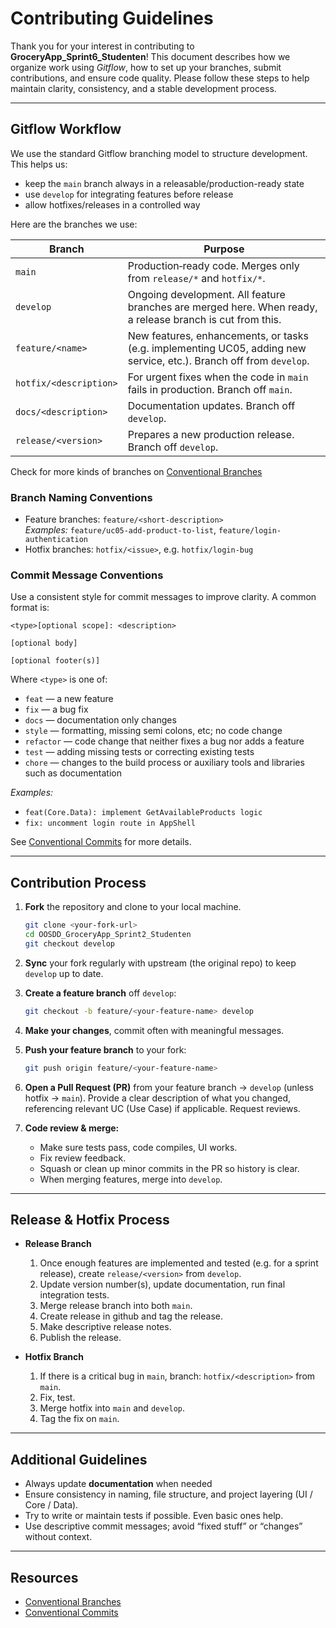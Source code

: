 ﻿# Contributing Guidelines

Thank you for your interest in contributing to **GroceryApp_Sprint6_Studenten**! This document describes how we organize work using *Gitflow*, how to set up your branches, submit contributions, and ensure code quality. Please follow these steps to help maintain clarity, consistency, and a stable development process.

---

## Gitflow Workflow

We use the standard Gitflow branching model to structure development. This helps us:

- keep the `main` branch always in a releasable/production-ready state  
- use `develop` for integrating features before release  
- allow hotfixes/releases in a controlled way

Here are the branches we use:

| Branch | Purpose |
|--------|---------|
| `main` | Production‑ready code. Merges only from `release/*` and `hotfix/*`. |
| `develop` | Ongoing development. All feature branches are merged here. When ready, a release branch is cut from this. |
| `feature/<name>` | New features, enhancements, or tasks (e.g. implementing UC05, adding new service, etc.). Branch off from `develop`. |
| `hotfix/<description>` | For urgent fixes when the code in `main` fails in production. Branch off `main`. |
| `docs/<description>` | Documentation updates. Branch off `develop`. |
| `release/<version>` | Prepares a new production release. Branch off `develop`. |

Check for more kinds of branches on [Conventional Branches](https://conventional-branch.github.io/)

### Branch Naming Conventions

- Feature branches: `feature/<short‑description>`  
  *Examples:* `feature/uc05-add-product-to-list`, `feature/login‐authentication`
- Hotfix branches: `hotfix/<issue>`, e.g. `hotfix/login-bug`

### Commit Message Conventions
Use a consistent style for commit messages to improve clarity. A common format is:

```
<type>[optional scope]: <description>

[optional body]

[optional footer(s)]
```

Where `<type>` is one of:
- `feat` — a new feature
- `fix` — a bug fix
- `docs` — documentation only changes
- `style` — formatting, missing semi colons, etc; no code change
- `refactor` — code change that neither fixes a bug nor adds a feature
- `test` — adding missing tests or correcting existing tests
- `chore` — changes to the build process or auxiliary tools and libraries such as documentation

*Examples:*
- `feat(Core.Data): implement GetAvailableProducts logic`
- `fix: uncomment login route in AppShell`

See [Conventional Commits](https://www.conventionalcommits.org/) for more details.

---

## Contribution Process

1. **Fork** the repository and clone to your local machine.  
   ```bash
   git clone <your‑fork‑url>
   cd OOSDD_GroceryApp_Sprint2_Studenten
   git checkout develop
   ```

2. **Sync** your fork regularly with upstream (the original repo) to keep `develop` up to date.

3. **Create a feature branch** off `develop`:  
   ```bash
   git checkout -b feature/<your-feature-name> develop
   ```

4. **Make your changes**, commit often with meaningful messages.

5. **Push your feature branch** to your fork:  
   ```bash
   git push origin feature/<your-feature-name>
   ```

6. **Open a Pull Request (PR)** from your feature branch → `develop` (unless hotfix → `main`). Provide a clear description of what you changed, referencing relevant UC (Use Case) if applicable. Request reviews.

7. **Code review & merge:**  
   - Make sure tests pass, code compiles, UI works.  
   - Fix review feedback.  
   - Squash or clean up minor commits in the PR so history is clear.  
   - When merging features, merge into `develop`.  

---

## Release & Hotfix Process

- **Release Branch**  
  1. Once enough features are implemented and tested (e.g. for a sprint release), create `release/<version>` from `develop`.  
  2. Update version number(s), update documentation, run final integration tests.  
  3. Merge release branch into both `main`.  
  4. Create release in github and tag the release. 
  5. Make descriptive release notes.
  6. Publish the release.

- **Hotfix Branch**  
  1. If there is a critical bug in `main`, branch: `hotfix/<description>` from `main`.  
  2. Fix, test.  
  3. Merge hotfix into `main` and `develop`.  
  4. Tag the fix on `main`.  

---

## Additional Guidelines

- Always update **documentation** when needed  
- Ensure consistency in naming, file structure, and project layering (UI / Core / Data).  
- Try to write or maintain tests if possible. Even basic ones help.  
- Use descriptive commit messages; avoid “fixed stuff” or “changes” without context.

---

## Resources

- [Conventional Branches](https://conventional-branch.github.io/) 
- [Conventional Commits](https://www.conventionalcommits.org/)  